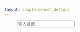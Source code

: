 ```yaml
---
layout: simple_search_default
---
```

<div class="container-fluid d-flex justify-content-center py-3">
	<dir class="row mx-3 px-0 w-992">
		<div class="input-group input-group-lg">
		  <div class="input-group-prepend">
		    <span class="input-group-text search-icon" id="inputGroup-sizing-lg"><i class="fas fa-search"></i></span>
		  </div>
		  <input type="text" class="form-control rounded-0 border-left-0 border-right-0 border-top-0 border-bottom" aria-label="Sizing example input" placeholder="输入食谱..." aria-describedby="inputGroup-sizing-lg">
		</div>
	</dir>
</div>